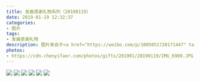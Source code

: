 ```yaml
---
title: 发酱感谢礼物系列（20190119）
date: 2019-01-19 12:32:37
categories:
- 图片
tags:
- 发酱感谢礼物
description: 图片来自于<a href="https://weibo.com/p/1005051720171447" target="_blank">quanmmmmm</a><br/>“活适，谢谢amx～” ​ ​  ​​​ ​​​ ​​​ ​​​
photos: 
- https://cdn.chenyifaer.com/photos/gifts/201901/20190119/IMG_6989.JPG
---
```


![](https://cdn.chenyifaer.com/photos/gifts/201901/20190119/IMG_6990.JPG)
![](https://cdn.chenyifaer.com/photos/gifts/201901/20190119/IMG_6991.JPG)
![](https://cdn.chenyifaer.com/photos/gifts/201901/20190119/IMG_6992.JPG)
![](https://cdn.chenyifaer.com/photos/gifts/201901/20190119/IMG_6993.JPG)
![](https://cdn.chenyifaer.com/photos/gifts/201901/20190119/IMG_6994.JPG)
![](https://cdn.chenyifaer.com/photos/gifts/201901/20190119/IMG_6995.JPG)
